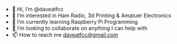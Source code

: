 - 👋 Hi, I’m @daveatfcc
- 👀 I’m interested in Ham Radio, 3d Printing & Amatuer Electronics
- 🌱 I’m currently learning Raspberry Pi Programming
- 💞️ I’m looking to collaborate on anything I can help with
- 📫 How to reach me daveatfcc@gmail.com

<!---
daveatfcc/daveatfcc is a ✨ special ✨ repository because its `README.md` (this file) appears on your GitHub profile.
You can click the Preview link to take a look at your changes.
--->
